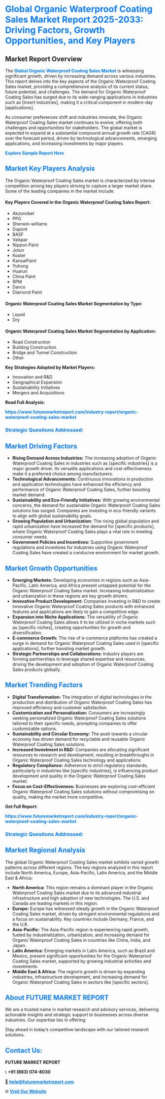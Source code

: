 <h1 style="color: #007BFF;">Global Organic Waterproof Coating Sales Market Report 2025-2033: Driving Factors, Growth Opportunities, and Key Players</h1>

<section id="overview">
<h2>Market Report Overview</h2>
<p>The <a href="https://www.futuremarketreport.com/industry-report/organic-waterproof-coating-sales-market" style="color: #007BFF; text-decoration: none;"><strong>Global Organic Waterproof Coating Sales Market</strong></a> is witnessing significant growth, driven by increasing demand across various industries. This report delves into the key aspects of the Organic Waterproof Coating Sales market, providing a comprehensive analysis of its current status, future potential, and challenges. The demand for Organic Waterproof Coating Sales has surged due to its wide-ranging applications in industries such as [insert industries], making it a critical component in modern-day [applications].</p>
<p>As consumer preferences shift and industries innovate, the Organic Waterproof Coating Sales market continues to evolve, offering both challenges and opportunities for stakeholders. The global market is expected to expand at a substantial compound annual growth rate (CAGR) over the forecast period, driven by technological advancements, emerging applications, and increasing investments by major players.</p>
</section>

<section id="overview">
<p><a href="https://www.futuremarketreport.com/request-sample/reportId=109358" style="color: #007BFF; text-decoration: none;"><strong>Explore Sample Report Here</strong></a></p>
</section>

<section id="key-players">
<h2 style="color: #007BFF;">Market Key Players Analysis</h2>
<p>The Organic Waterproof Coating Sales market is characterized by intense competition among key players striving to capture a larger market share. Some of the leading companies in the market include:</p>
<h4>Key Players Covered in the Organic Waterproof Coating Sales Report:</h4>
<ul><li>Akzonobel</li><li>PPG</li><li>Sherwin-williams</li><li>Dupont</li><li>BASF</li><li>Valspar</li><li>Nippon Paint</li><li>Jotun</li><li>Koster</li><li>KansaiPaint</li><li>Yuhong</li><li>Huarun</li><li>China Paint</li><li>RPM</li><li>Davco</li><li>Diamond Paint</li></ul>
<h4>Organic Waterproof Coating Sales Market Segmentation by Type:</h4>
<ul><li>Liquid</li><li>Dry</li></ul>

<h4>Organic Waterproof Coating Sales Market Segmentation by Application:</h4>
<ul><li>Road Construction</li><li>Building Construction</li><li>Bridge and Tunnel Construction</li><li>Other</li></ul>
<p><strong>Key Strategies Adopted by Market Players:</strong></p>
<ul>
<li>Innovation and R&D</li>
<li>Geographical Expansion</li>
<li>Sustainability Initiatives</li>
<li>Mergers and Acquisitions</li>
</ul>
</section>

<section>
<p><strong>Read Full Analysis: </strong></p><a href="https://www.futuremarketreport.com/industry-report/organic-waterproof-coating-sales-market" style="color: #007BFF; text-decoration: none;"><strong>https://www.futuremarketreport.com/industry-report/organic-waterproof-coating-sales-market</strong></a>
<h3 style="color: #007BFF;">Strategic Questions Addressed:</h3>
</section>

<section id="driving-factors">
<h2 style="color: #007BFF;">Market Driving Factors</h2>
<ul>
<li><strong>Rising Demand Across Industries:</strong> The increasing adoption of Organic Waterproof Coating Sales in industries such as [specific industries] is a major growth driver. Its versatile applications and cost-effectiveness make it a preferred choice among manufacturers.</li>
<li><strong>Technological Advancements:</strong> Continuous innovations in production and application technologies have enhanced the efficiency and performance of Organic Waterproof Coating Sales, further boosting market demand.</li>
<li><strong>Sustainability and Eco-Friendly Initiatives:</strong> With growing environmental concerns, the demand for sustainable Organic Waterproof Coating Sales solutions has surged. Companies are investing in eco-friendly variants to align with global sustainability goals.</li>
<li><strong>Growing Population and Urbanization:</strong> The rising global population and rapid urbanization have increased the demand for [specific products], where Organic Waterproof Coating Sales plays a vital role in meeting consumer needs.</li>
<li><strong>Government Policies and Incentives:</strong> Supportive government regulations and incentives for industries using Organic Waterproof Coating Sales have created a conducive environment for market growth.</li>
</ul>
</section>

<section id="growth-opportunities">
<h2 style="color: #007BFF;">Market Growth Opportunities</h2>
<ul>
<li><strong>Emerging Markets:</strong> Developing economies in regions such as Asia-Pacific, Latin America, and Africa present untapped potential for the Organic Waterproof Coating Sales market. Increasing industrialization and urbanization in these regions are key growth drivers.</li>
<li><strong>Innovative Product Development:</strong> Companies investing in R&D to create innovative Organic Waterproof Coating Sales products with enhanced features and applications are likely to gain a competitive edge.</li>
<li><strong>Expansion into Niche Applications:</strong> The versatility of Organic Waterproof Coating Sales allows it to be utilized in niche markets such as [specific niches], creating opportunities for growth and diversification.</li>
<li><strong>E-commerce Growth:</strong> The rise of e-commerce platforms has created a surge in demand for Organic Waterproof Coating Sales used in [specific applications], further boosting market growth.</li>
<li><strong>Strategic Partnerships and Collaborations:</strong> Industry players are forming partnerships to leverage shared expertise and resources, driving the development and adoption of Organic Waterproof Coating Sales products globally.</li>
</ul>
</section>

<section id="trending-factors">
<h2 style="color: #007BFF;">Market Trending Factors</h2>
<ul>
<li><strong>Digital Transformation:</strong> The integration of digital technologies in the production and distribution of Organic Waterproof Coating Sales has improved efficiency and customer satisfaction.</li>
<li><strong>Customization and Personalization:</strong> Consumers are increasingly seeking personalized Organic Waterproof Coating Sales solutions tailored to their specific needs, prompting companies to offer customizable options.</li>
<li><strong>Sustainability and Circular Economy:</strong> The push towards a circular economy has driven demand for recyclable and reusable Organic Waterproof Coating Sales solutions.</li>
<li><strong>Increased Investment in R&D:</strong> Companies are allocating significant resources to research and development, resulting in breakthroughs in Organic Waterproof Coating Sales technology and applications.</li>
<li><strong>Regulatory Compliance:</strong> Adherence to strict regulatory standards, particularly in industries like [specific industries], is influencing product development and quality in the Organic Waterproof Coating Sales market.</li>
<li><strong>Focus on Cost-Effectiveness:</strong> Businesses are exploring cost-efficient Organic Waterproof Coating Sales solutions without compromising on quality, making the market more competitive.</li>
</ul>
</section>

<section>
<p><strong>Get Full Report: </strong></p><a href="https://www.futuremarketreport.com/industry-report/organic-waterproof-coating-sales-market" style="color: #007BFF; text-decoration: none;"><strong>https://www.futuremarketreport.com/industry-report/organic-waterproof-coating-sales-market</strong></a>
<h3 style="color: #007BFF;">Strategic Questions Addressed:</h3>
</section>


<section id="regional-analysis">
<h2 style="color: #007BFF;">Market Regional Analysis</h2>
<p>The global Organic Waterproof Coating Sales market exhibits varied growth patterns across different regions. The key regions analyzed in this report include North America, Europe, Asia-Pacific, Latin America, and the Middle East & Africa:</p>
<ul>
<li><strong>North America:</strong> This region remains a dominant player in the Organic Waterproof Coating Sales market due to its advanced industrial infrastructure and high adoption of new technologies. The U.S. and Canada are leading markets in this region.</li>
<li><strong>Europe:</strong> Europe has witnessed steady growth in the Organic Waterproof Coating Sales market, driven by stringent environmental regulations and a focus on sustainability. Key countries include Germany, France, and the U.K.</li>
<li><strong>Asia-Pacific:</strong> The Asia-Pacific region is experiencing rapid growth, fueled by industrialization, urbanization, and increasing demand for Organic Waterproof Coating Sales in countries like China, India, and Japan.</li>
<li><strong>Latin America:</strong> Emerging markets in Latin America, such as Brazil and Mexico, present significant opportunities for the Organic Waterproof Coating Sales market, supported by growing industrial activities and investments.</li>
<li><strong>Middle East & Africa:</strong> The region’s growth is driven by expanding industries, infrastructure development, and increasing demand for Organic Waterproof Coating Sales in sectors like [specific sectors].</li>
</ul>
</section>

<footer>
<h2 style="color: #007BFF;">About FUTURE MARKET REPORT</h2>
<p>We are a trusted name in market research and advisory services, delivering actionable insights and strategic support to businesses across diverse industries. Our expertise lies in offering:</p>

<p>Stay ahead in today’s competitive landscape with our tailored research solutions.</p>

<h2 style="color: #007BFF;">Contact Us:</h2>
<p><strong>FUTURE MARKET REPORT</strong></p>
<p>📞 <strong>+91 (883) 074-8030</strong></p>
<p>📧 <strong><a href="mailto:help@futuremarketreport.com" style="color: #007BFF;">help@futuremarketreport.com</a></strong></p>
<p>🌐 <strong><a href="https://www.futuremarketreport.com/" style="color: #007BFF;">Visit Our Website</a></strong></p>
</footer>